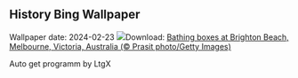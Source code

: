 ## History Bing Wallpaper
Wallpaper date: 2024-02-23
![](https://www.bing.com/th?id=OHR.BrightonBoxes_EN-US7951266383_UHD.jpg&w=1000)Download: [Bathing boxes at Brighton Beach, Melbourne, Victoria, Australia (© Prasit photo/Getty Images)](https://www.bing.com/th?id=OHR.BrightonBoxes_EN-US7951266383_UHD.jpg)

Auto get programm by LtgX
